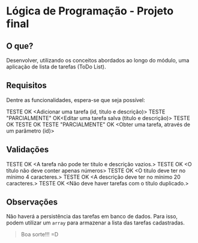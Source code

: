 # Lógica de Programação - Projeto final
    
## O que?
    
Desenvolver, utilizando os conceitos abordados ao longo do módulo, uma aplicação de lista de tarefas (ToDo List). 
    
## Requisitos

Dentre as funcionalidades, espera-se que seja possível:

TESTE OK <Adicionar uma tarefa (id, titulo e descrição)>
TESTE "PARCIALMENTE" OK<Editar uma tarefa salva (titulo e descrição)>
TESTE OK <Remover uma tarefa salva>
TESTE OK <Listar todas as tarefas salvas>
TESTE "PARCIALMENTE" OK <Obter uma tarefa, através de um parâmetro (id)>

## Validações

TESTE OK <A tarefa não pode ter titulo e descrição vazios.>
TESTE OK <O título não deve conter apenas números>
TESTE OK <O titulo deve ter no mínimo 4 caracteres.>
TESTE OK <A descrição deve ter no mínimo 20 caracteres.>
TESTE OK <Não deve haver tarefas com o título duplicado.>

## Observações
    
Não haverá a persistência das tarefas em banco de dados. Para isso, podem utilizar um `array` para armazenar a lista das tarefas cadastradas.

> Boa sorte!!! =D